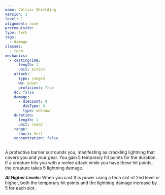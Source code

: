 ```yaml
---
name: Voltaic Shielding
version: 1
level: 1
alignment: none
prerequisite: 
type: tech
tags:
  - damage
classes:
  - tech
mechanics:
  - castingTime:
      length: 1
      unit: action
    attack:
      type: ranged
      wp: power
      proficient: True
    dc: false
    damage:
      - dieCount: 0
        dieType: 0
        type: unknown
    duration:
      length: 1
      unit: round
    range:
      short: Self
    concentration: false
---
```

A protective barrier surrounds you, manifesting as crackling lightning that covers you and your gear. You gain 5 temporary hit points for the duration. If a creature hits you with a melee attack while you have these hit points, the creature takes 5 lightning damage.

***__At Higher Levels__:*** When you cast this power using a tech slot of 2nd level or higher, both the temporary hit points and the lightning damage increase by 5 for each slot.
    